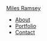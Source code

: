 <nav class="navbar navbar-default navbar-inverse navbar-fixed-top" role="navigation">
  <div class="navbar-header">
    <a class="navbar-brand" href="#">Miles Ramsey</a>
  </div>
  <div class="collapse navbar-collapse navbar-ex1-collapse pull-right">
    <ul class="nav navbar-nav">
      <li class="active">
        <a class="scrollable" href="#about">About</a>
      </li>
      <li>
        <a class="scrollable" href="#portfolio">Portfolio</a>
      </li>
      <li>
        <a class="scrollable" href="#contact">Contact</a>
      </li>
    </ul>
  </div>
</nav>
